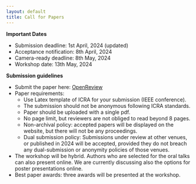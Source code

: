 ```yaml
---
layout: default
title: Call for Papers
---
```


**Important Dates**
- Submission deadline: 1st April, 2024 (updated)
- Acceptance notification: 8th April, 2024
- Camera-ready deadline: 8th May, 2024
- Workshop date: 13th May, 2024

**Submission guidelines**
- Submit the paper here: [OpenReview](https://openreview.net/group?id=IEEE.org/2024/ICRA/Workshop/Back_to_the_Future)
- Paper requirements: 
  - Use Latex template of ICRA for your submission (IEEE conference).
  - The submission should not be anonymous following ICRA standards.
  - Paper should be uploaded with a single pdf.
  - No page limit, but reviewers are not obliged to read beyond 8 pages.
  - Non-archival policy: accepted papers will be displayed on the website, but there will not be any proceedings.
  - Dual submission policy: Submissions under review at other venues, or published in 2024 will be accepted, provided they do not breach any dual-submission or anonymity policies of those venues.
- The workshop will be hybrid. Authors who are selected for the oral talks can also present online. We are currently discussing also the options for poster presentations online.
- Best paper awards: three awards will be presented at the workshop.
